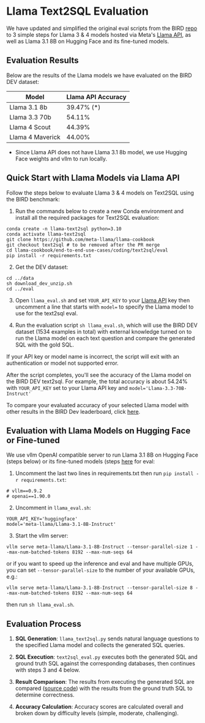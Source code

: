 # Llama Text2SQL Evaluation

We have updated and simplified the original eval scripts from the BIRD [repo](https://github.com/AlibabaResearch/DAMO-ConvAI/tree/main/bird) to 3 simple steps for Llama 3 & 4 models hosted via Meta's [Llama API](https://llama.developer.meta.com), as well as Llama 3.1 8B on Hugging Face and its fine-tuned models.

## Evaluation Results

Below are the results of the Llama models we have evaluated on the BIRD DEV dataset:

| Model                  | Llama API Accuracy |
|------------------------|--------------------|
| Llama 3.1 8b           | 39.47% (*)         |
| Llama 3.3 70b          | 54.11%             |
| Llama 4 Scout          | 44.39%             |
| Llama 4 Maverick       | 44.00%             |

- Since Llama API does not have Llama 3.1 8b model, we use Hugging Face weights and vllm to run locally.

## Quick Start with Llama Models via Llama API

Follow the steps below to evaluate Llama 3 & 4 models on Text2SQL using the BIRD benchmark:

1. Run the commands below to create a new Conda environment and install all the required packages for Text2SQL evaluation:

```
conda create -n llama-text2sql python=3.10
conda activate llama-text2sql
git clone https://github.com/meta-llama/llama-cookbook
git checkout text2sql # to be removed after the PR merge
cd llama-cookbook/end-to-end-use-cases/coding/text2sql/eval
pip install -r requirements.txt
```

2. Get the DEV dataset:
```
cd ../data
sh download_dev_unzip.sh
cd ../eval
```

3. Open `llama_eval.sh` and set `YOUR_API_KEY` to your [Llama API](https://llama.developer.meta.com/) key then uncomment a line that starts with `model=` to specify the Llama model to use for the text2sql eval.

4. Run the evaluation script `sh llama_eval.sh`, which will use the BIRD DEV dataset (1534 examples in total) with external knowledge turned on to run the Llama model on each text question and compare the generated SQL with the gold SQL.

If your API key or model name is incorrect, the script will exit with an authentication or model not supported error.

After the script completes, you'll see the accuracy of the Llama model on the BIRD DEV text2sql. For example, the total accuracy is about 54.24% with `YOUR_API_KEY` set to your Llama API key and `model='Llama-3.3-70B-Instruct'`

To compare your evaluated accuracy of your selected Llama model with other results in the BIRD Dev leaderboard, click [here](https://bird-bench.github.io/).

## Evaluation with Llama Models on Hugging Face or Fine-tuned

We use vllm OpenAI compatible server to run Llama 3.1 8B on Hugging Face (steps below) or its fine-tuned models (steps [here](../fine-tuning/#evaluating-the-fine-tuned-model) for eval:

1. Uncomment the last two lines in requirements.txt then run `pip install -r requirements.txt`:
```
# vllm==0.9.2
# openai==1.90.0
```

2. Uncomment in `llama_eval.sh`:
```
YOUR_API_KEY='huggingface'
model='meta-llama/Llama-3.1-8B-Instruct'
```

3. Start the vllm server:
```
vllm serve meta-llama/Llama-3.1-8B-Instruct --tensor-parallel-size 1 --max-num-batched-tokens 8192 --max-num-seqs 64
```
or if you want to speed up the inference and eval and have multiple GPUs, you can set `--tensor-parallel-size` to the number of your available GPUs, e.g.:
```
vllm serve meta-llama/Llama-3.1-8B-Instruct --tensor-parallel-size 8 --max-num-batched-tokens 8192 --max-num-seqs 64
```

then run `sh llama_eval.sh`.

## Evaluation Process

1. **SQL Generation**: `llama_text2sql.py` sends natural language questions to the specified Llama model and collects the generated SQL queries.

2. **SQL Execution**: `text2sql_eval.py` executes both the generated SQL and ground truth SQL against the corresponding databases, then continues with steps 3 and 4 below.

3. **Result Comparison**: The results from executing the generated SQL are compared ([source code](text2sql_eval.py#L29)) with the results from the ground truth SQL to determine correctness.

4. **Accuracy Calculation**: Accuracy scores are calculated overall and broken down by difficulty levels (simple, moderate, challenging).

